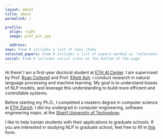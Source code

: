 ```yaml
---
layout: about
title: about
permalink: /

profile:
  align: right
  image: prof_pic.jpg

  address:
news: true # includes a list of news items
selected_papers: true # includes a list of papers marked as "selected={true}"
social: true # includes social icons at the bottom of the page
---
```


Hi there! I am a first-year doctoral student at [ETH AI Center](https://ai.ethz.ch/). I am supervised by Prof. [Ryan Cotterell](https://rycolab.io/authors/ryan/) and Prof. [Elliott Ash](https://elliottash.com/). I conduct research in natural language processing and machine learning. My goal is to understand biases of NLP models, and leverage this understanding to build more efficient and controllable systems.  


Before starting my Ph.D., I completed a masters degree in computer science at [ETH Zürich](https://inf.ethz.ch/). I did my undergrad in computer engineering, software engineering major, at the [Sharif University of Technology](https://en.sharif.edu/).

I like to help Iranian students with their applications to graduate schools. If you are interested in studying NLP in graduate school, feel free to fill in [this](https://forms.gle/hUTRQZSBr5aT4CTb7) form.